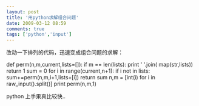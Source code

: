 ```yaml
---
layout: post
title: '用python求解组合问题'
date: 2009-03-12 08:59
comments: true
tags: ['python','input']
---
```


改动一下排列的代码，迅速变成组合问题的求解：

def perm(n,m,current,lists=[]): if m == len(lists): print ' '.join(
map(str,lists)) return 1 sum = 0 for i in range(current,n+1): if i not in
lists: sum+=perm(n,m,i+1,lists+[i]) return sum n,m = [int(i) for i in
raw_input().split()] print perm(n,m,1)

python 上手果真比较快..

